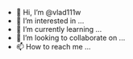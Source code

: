 - 👋 Hi, I’m @vlad111w
- 👀 I’m interested in ...
- 🌱 I’m currently learning ...
- 💞️ I’m looking to collaborate on ...
- 📫 How to reach me ...

<!---
vlad111w/vlad111w is a ✨ special ✨ repository because its `README.md` (this file) appears on your GitHub profile.
You can click the Preview link to take a look at your changes.
--->
